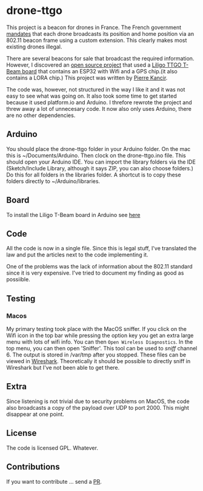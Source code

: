 # drone-ttgo

This project is a beacon for drones in France. The French government [mandates](https://www.legifrance.gouv.fr/jorf/id/JORFTEXT000039685188?r=bcL84O7NcL)
that each drone broadcasts its position and home position via an 802.11 beacon 
frame using a custom extension. This clearly makes most existing drones illegal.

There are several beacons for sale that broadcast the required information. However,
I discovered an [open source project](https://www.helicomicro.com/2020/05/26/une-solution-open-source-pour-le-signalement-electronique-a-distance-a-moins-de-40-e/) that used a [Liligo TTGO T-Beam board][1] that
contains an ESP32 with Wifi and a GPS chip.(it also contains a LORA chip.) This project was
written by [Pierre Kancir](https://www.malt.fr/profile/pierrekancir).

The code was, however, not  structured in the way I like it and it was not easy to see what was
going on. It also took some time to get started because it used platform.io and
Arduino. I threfore rewrote the project and threw away a lot of unnecesary code.
It now also only uses Arduino, there are no other dependencies.

## Arduino

You should place the drone-ttgo folder in your Arduino folder. On the mac this is
~/Documents/Arduino. Then clock on the drone-ttgo.ino file. This should open
your Arduino IDE. You can import the library folders via the IDE (Sketch/Include Library, 
although it says ZIP, you can also choose folders.) Do this for all folders in the libraries
folder. A shortcut is to copy these folders directly to ~/Arduino/libraries.

## Board

To install the Liligo T-Beam board in Arduino see [here](https://github.com/espressif/arduino-esp32/blob/master/docs/arduino-ide/boards_manager.md)

## Code

All the code is now in a single file. Since this is legal stuff, I've translated the law and
put the articles next to the code implementing it.

One of the problems was the lack of information about the 802.11 standard since it is
very expensive. I've tried to document my finding as good as possiible.

## Testing

### Macos

My primary testing took place with the MacOS sniffer. If you click on the Wifi icon in the top bar
while pressing the option key you get an extra large menu with lots of wifi info. You can then
`Open Wireless Diagnostics`. In the top menu, you can then open 'Sniffer'. This tool
can be used to _sniff_ channel 6. The output is stored in /var/tmp after you stopped. These
files can be viewed in [Wireshark](https://www.wireshark.org/). Theoretically it should be possible
to directly sniff in Wireshark but I've not been able to get there.

## Extra

Since listening is not trivial due to security problems on MacOS, the code also broadcasts a copy
of the payload over UDP to port 2000. This might disappear at one point.

## License

The code is licensed GPL. Whatever.

## Contributions

If you want to contribute ... send a [PR](https://github.com/pkriens/drone-ttgo/pulls).

[1]: https://www.amazon.fr/DollaTek-T-Beam-Bluetooth-Support-Batterie/dp/B07RT9FKPL/ref=sr_1_2?__mk_fr_FR=%C3%85M%C3%85%C5%BD%C3%95%C3%91&dchild=1&keywords=lilygo+ttgo+t-beam&qid=1600706134&sr=8-2
